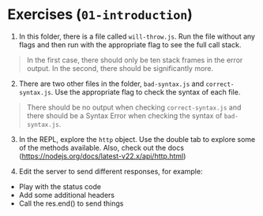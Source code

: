 # Exercises (`01-introduction`)

1. In this folder, there is a file called `will-throw.js`. Run the file without any flags and then run with the appropriate flag to see the full call stack.

> In the first case, there should only be ten stack frames in the error output. In the second, there should be significantly more.

2. There are two other files in the folder, `bad-syntax.js` and `correct-syntax.js`. Use the appropriate flag to check the syntax of each file.

> There should be no output when checking `correct-syntax.js` and there should be a Syntax Error when checking the syntax of `bad-syntax.js`.

3. In the REPL, explore the `http` object. Use the double tab to explore some of the methods available. Also, check out the docs (https://nodejs.org/docs/latest-v22.x/api/http.html)

4. Edit the server to send different responses, for example:

- Play with the status code
- Add some additional headers
- Call the res.end() to send things
